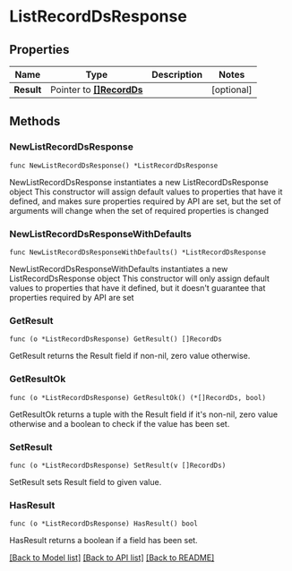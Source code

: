 # ListRecordDsResponse

## Properties

Name | Type | Description | Notes
------------ | ------------- | ------------- | -------------
**Result** | Pointer to [**[]RecordDs**](RecordDs.md) |  | [optional] 

## Methods

### NewListRecordDsResponse

`func NewListRecordDsResponse() *ListRecordDsResponse`

NewListRecordDsResponse instantiates a new ListRecordDsResponse object
This constructor will assign default values to properties that have it defined,
and makes sure properties required by API are set, but the set of arguments
will change when the set of required properties is changed

### NewListRecordDsResponseWithDefaults

`func NewListRecordDsResponseWithDefaults() *ListRecordDsResponse`

NewListRecordDsResponseWithDefaults instantiates a new ListRecordDsResponse object
This constructor will only assign default values to properties that have it defined,
but it doesn't guarantee that properties required by API are set

### GetResult

`func (o *ListRecordDsResponse) GetResult() []RecordDs`

GetResult returns the Result field if non-nil, zero value otherwise.

### GetResultOk

`func (o *ListRecordDsResponse) GetResultOk() (*[]RecordDs, bool)`

GetResultOk returns a tuple with the Result field if it's non-nil, zero value otherwise
and a boolean to check if the value has been set.

### SetResult

`func (o *ListRecordDsResponse) SetResult(v []RecordDs)`

SetResult sets Result field to given value.

### HasResult

`func (o *ListRecordDsResponse) HasResult() bool`

HasResult returns a boolean if a field has been set.


[[Back to Model list]](../README.md#documentation-for-models) [[Back to API list]](../README.md#documentation-for-api-endpoints) [[Back to README]](../README.md)


